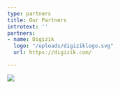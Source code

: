 ```yaml
---
type: partners
title: Our Partners
introtext: ''
partners:
- name: Digizik
  logo: "/uploads/digiziklogo.svg"
  url: https://digizik.com/

---
```

![](/uploads/ALL_SPONSORS-1.jpg)